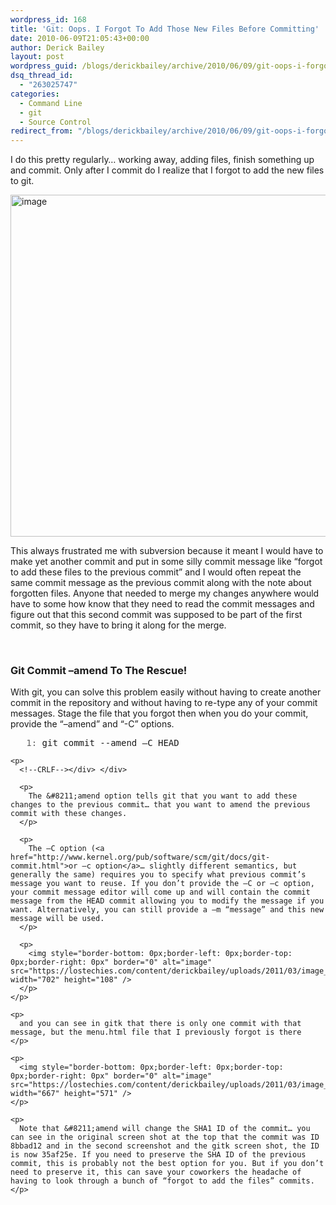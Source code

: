 ```yaml
---
wordpress_id: 168
title: 'Git: Oops. I Forgot To Add Those New Files Before Committing'
date: 2010-06-09T21:05:43+00:00
author: Derick Bailey
layout: post
wordpress_guid: /blogs/derickbailey/archive/2010/06/09/git-oops-i-forgot-to-add-those-new-files-before-committing.aspx
dsq_thread_id:
  - "263025747"
categories:
  - Command Line
  - git
  - Source Control
redirect_from: "/blogs/derickbailey/archive/2010/06/09/git-oops-i-forgot-to-add-those-new-files-before-committing.aspx/"
---
```

I do this pretty regularly… working away, adding files, finish something up and commit. Only after I commit do I realize that I forgot to add the new files to git. 

 <img style="border-bottom: 0px;border-left: 0px;border-top: 0px;border-right: 0px" border="0" alt="image" src="https://lostechies.com/content/derickbailey/uploads/2011/03/image_7D3FA709.png" width="702" height="547" />

This always frustrated me with subversion because it meant I would have to make yet another commit and put in some silly commit message like “forgot to add these files to the previous commit” and I would often repeat the same commit message as the previous commit along with the note about forgotten files. Anyone that needed to merge my changes anywhere would have to some how know that they need to read the commit messages and figure out that this second commit was supposed to be part of the first commit, so they have to bring it along for the merge.

&#160;

### Git Commit &#8211;amend To The Rescue!

With git, you can solve this problem easily without having to create another commit in the repository and without having to re-type any of your commit messages. Stage the file that you forgot then when you do your commit, provide the “&#8211;amend” and “-C” options. 

<div>
  <div>
    <pre><span style="color: #606060">   1:</span> git commit --amend –C HEAD</pre>
    
    <p>
      <!--CRLF--></div> </div> 
      
      <p>
        The &#8211;amend option tells git that you want to add these changes to the previous commit… that you want to amend the previous commit with these changes.
      </p>
      
      <p>
        The –C option (<a href="http://www.kernel.org/pub/software/scm/git/docs/git-commit.html">or –c option</a>… slightly different semantics, but generally the same) requires you to specify what previous commit’s message you want to reuse. If you don’t provide the –C or –c option, your commit message editor will come up and will contain the commit message from the HEAD commit allowing you to modify the message if you want. Alternatively, you can still provide a –m “message” and this new message will be used.
      </p>
      
      <p>
        <img style="border-bottom: 0px;border-left: 0px;border-top: 0px;border-right: 0px" border="0" alt="image" src="https://lostechies.com/content/derickbailey/uploads/2011/03/image_4277FE33.png" width="702" height="108" />
      </p>
    </p>
    
    <p>
      and you can see in gitk that there is only one commit with that message, but the menu.html file that I previously forgot is there
    </p>
    
    <p>
      <img style="border-bottom: 0px;border-left: 0px;border-top: 0px;border-right: 0px" border="0" alt="image" src="https://lostechies.com/content/derickbailey/uploads/2011/03/image_420BCB3E.png" width="667" height="571" />
    </p>
    
    <p>
      Note that &#8211;amend will change the SHA1 ID of the commit… you can see in the original screen shot at the top that the commit was ID 8bbad12 and in the second screenshot and the gitk screen shot, the ID is now 35af25e. If you need to preserve the SHA ID of the previous commit, this is probably not the best option for you. But if you don’t need to preserve it, this can save your coworkers the headache of having to look through a bunch of “forgot to add the files” commits.
    </p>